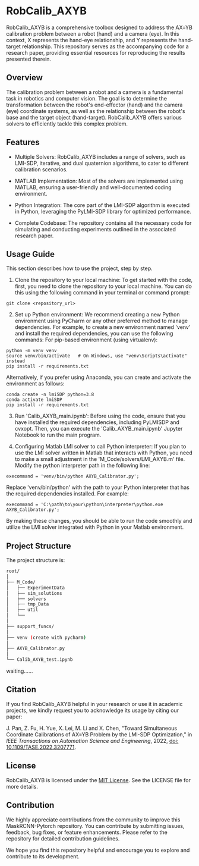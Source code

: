 # RobCalib_AXYB

RobCalib_AXYB is a comprehensive toolbox designed to address the AX=YB calibration problem between a robot (hand) and a camera (eye). In this context, X represents the hand-eye relationship, and Y represents the hand-target relationship. This repository serves as the accompanying code for a research paper, providing essential resources for reproducing the results presented therein.

## Overview
The calibration problem between a robot and a camera is a fundamental task in robotics and computer vision. The goal is to determine the transformation between the robot's end-effector (hand) and the camera (eye) coordinate systems, as well as the relationship between the robot's base and the target object (hand-target). RobCalib_AXYB offers various solvers to efficiently tackle this complex problem.

## Features

* Multiple Solvers: RobCalib_AXYB includes a range of solvers, such as LMI-SDP, iterative, and dual quaternion algorithms, to cater to different calibration scenarios.

* MATLAB Implementation: Most of the solvers are implemented using MATLAB, ensuring a user-friendly and well-documented coding environment.

* Python Integration: The core part of the LMI-SDP algorithm is executed in Python, leveraging the PyLMI-SDP library for optimized performance.

* Complete Codebase: The repository contains all the necessary code for simulating and conducting experiments outlined in the associated research paper.

## Usage Guide

This section describes how to use the project, step by step.

1. Clone the repository to your local machine:
To get started with the code, first, you need to clone the repository to your local machine. You can do this using the following command in your terminal or command prompt:
```
git clone <repository_url>
```
2. Set up Python environment:
We recommend creating a new Python environment using PyCharm or any other preferred method to manage dependencies. For example, to create a new environment named 'venv' and install the required dependencies, you can use the following commands:
For pip-based environment (using virtualenv):
```
python -m venv venv
source venv/bin/activate   # On Windows, use "venv\Scripts\activate" instead
pip install -r requirements.txt
```
Alternatively, if you prefer using Anaconda, you can create and activate the environment as follows:
```
conda create -n lmiSDP python=3.8
conda activate lmiSDP
pip install -r requirements.txt
```
3. Run 'Calib_AXYB_main.ipynb':
Before using the code, ensure that you have installed the required dependencies, including PyLMISDP and cvxopt. Then, you can execute the 'Calib_AXYB_main.ipynb' Jupyter Notebook to run the main program.

4. Configuring Matlab LMI solver to call Python interpreter:
If you plan to use the LMI solver written in Matlab that interacts with Python, you need to make a small adjustment in the 'M_Code/solvers/LMI_AXYB.m' file. Modify the python interpreter path in the following line:
```
execommand = 'venv/bin/python AXYB_Calibrator.py';
```
Replace 'venv/bin/python' with the path to your Python interpreter that has the required dependencies installed. For example:
```
execommand = 'C:\path\to\your\python\interpreter\python.exe AXYB_Calibrator.py';
```
By making these changes, you should be able to run the code smoothly and utilize the LMI solver integrated with Python in your Matlab environment.

## Project Structure
The project structure is:

```bash
root/
│
├── M_Code/
│   ├── ExperimentData
│   ├── sim_solutions
│   ├── solvers
│   ├── tmp_Data
│   ├── util
│   └── 
│
├── support_funcs/
│
├── venv (create with pycharm)
│
├── AXYB_Calibrator.py
│
└── Calib_AXYB_test.ipynb
```
waiting......

## Citation

If you find RobCalib_AXYB helpful in your research or use it in academic projects, we kindly request you to acknowledge its usage by citing our paper:

J. Pan, Z. Fu, H. Yue, X. Lei, M. Li and X. Chen, "Toward Simultaneous Coordinate Calibrations of AX=YB Problem by the LMI-SDP Optimization," in *IEEE Transactions on Automation Science and Engineering*, 2022, [doi: 10.1109/TASE.2022.3207771](https://doi.org/10.1109/TASE.2022.3207771).

## License

RobCalib_AXYB is licensed under the [MIT License](https://opensource.org/licenses/MIT). See the LICENSE file for more details.

## Contribution

We highly appreciate contributions from the community to improve this MaskRCNN-Pytorch repository. You can contribute by submitting issues, feedback, bug fixes, or feature enhancements. Please refer to the repository for detailed contribution guidelines.

We hope you find this repository helpful and encourage you to explore and contribute to its development.